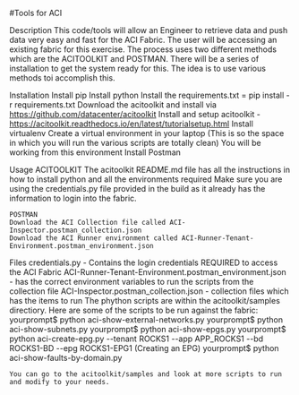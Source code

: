 #Tools for ACI

Description
This code/tools will allow an Engineer to retrieve data and push data very easy and fast for the ACI Fabric. 
The user will be accessing an existing fabric for this exercise. The process uses two different methods which are the ACITOOLKIT and POSTMAN. 
There will be a series of installation to get the system ready for this. The idea is to use various methods toi accomplish this.

Installation
	Install pip
	Install python
	Install the requirements.txt = pip install -r requirements.txt
	Download the acitoolkit and install via https://github.com/datacenter/acitoolkit
	Install and setup acitoolkit - https://acitoolkit.readthedocs.io/en/latest/tutorialsetup.html
	Install virtualenv
		Create a virtual environment in your laptop (This is so the space in which you will run the various scripts are totally clean)
		You will be working from this environment
	Install Postman
		
Usage
	ACITOOLKIT
	The acitoolkit README.md file has all the instructions in how to install python and all the environments required
		Make sure you are using the credentials.py file provided in the build as it already has the information to login into the fabric.

	POSTMAN
	Download the ACI Collection file called ACI-Inspector.postman_collection.json
	Download the ACI Runner environment called ACI-Runner-Tenant-Environment.postman_environment.json
	
		
Files
credentials.py - Contains the login credentials REQUIRED to access the ACI Fabric
ACI-Runner-Tenant-Environment.postman_environment.json - has the correct environment variables to run the scripts from the collection file
ACI-Inspector.postman_collection.json - collection files which has the items to run
The phython scripts are within the acitoolkit/samples directiory. Here are some of the scripts to be run against the fabric:
	yourprompt$ python aci-show-external-networks.py
	yourprompt$ python aci-show-subnets.py
	yourprompt$ python aci-show-epgs.py 
	yourprompt$ python aci-create-epg.py --tenant ROCKS1 --app APP_ROCKS1 --bd ROCKS1-BD --epg ROCKS1-EPG1 (Creating an EPG)
	yourprompt$ python aci-show-faults-by-domain.py 
	
	You can go to the acitoolkit/samples and look at more scripts to run and modify to your needs.